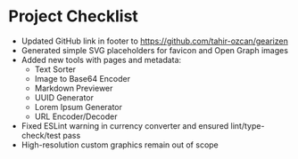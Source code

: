 # Project Checklist

- Updated GitHub link in footer to https://github.com/tahir-ozcan/gearizen
- Generated simple SVG placeholders for favicon and Open Graph images
- Added new tools with pages and metadata:
  - Text Sorter
  - Image to Base64 Encoder
  - Markdown Previewer
  - UUID Generator
  - Lorem Ipsum Generator
  - URL Encoder/Decoder
- Fixed ESLint warning in currency converter and ensured lint/type-check/test pass
- High-resolution custom graphics remain out of scope
